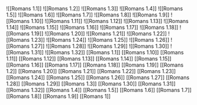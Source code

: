 ![[Romans 1.1]]
![[Romans 1.2]]
![[Romans 1.3]]
![[Romans 1.4]]
![[Romans 1.5]]
![[Romans 1.6]]
![[Romans 1.7]]
![[Romans 1.8]]
![[Romans 1.9]]
![[Romans 1.10]]
![[Romans 1.11]]
![[Romans 1.12]]
![[Romans 1.13]]
![[Romans 1.14]]
![[Romans 1.15]]
![[Romans 1.16]]
![[Romans 1.17]]
![[Romans 1.18]]
![[Romans 1.19]]
![[Romans 1.20]]
![[Romans 1.21]]
![[Romans 1.22]]
![[Romans 1.23]]
![[Romans 1.24]]
![[Romans 1.25]]
![[Romans 1.26]]
![[Romans 1.27]]
![[Romans 1.28]]
![[Romans 1.29]]
![[Romans 1.30]]
![[Romans 1.31]]
![[Romans 1.32]]
[[Romans 1.1]]
[[Romans 1.10]]
[[Romans 1.11]]
[[Romans 1.12]]
[[Romans 1.13]]
[[Romans 1.14]]
[[Romans 1.15]]
[[Romans 1.16]]
[[Romans 1.17]]
[[Romans 1.18]]
[[Romans 1.19]]
[[Romans 1.2]]
[[Romans 1.20]]
[[Romans 1.21]]
[[Romans 1.22]]
[[Romans 1.23]]
[[Romans 1.24]]
[[Romans 1.25]]
[[Romans 1.26]]
[[Romans 1.27]]
[[Romans 1.28]]
[[Romans 1.29]]
[[Romans 1.3]]
[[Romans 1.30]]
[[Romans 1.31]]
[[Romans 1.32]]
[[Romans 1.4]]
[[Romans 1.5]]
[[Romans 1.6]]
[[Romans 1.7]]
[[Romans 1.8]]
[[Romans 1.9]]
[[Romans 1]]
